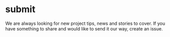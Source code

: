 submit
======

We are always looking for new project tips, news and stories to cover. If you have something to share and would like to send it our way, create an issue.